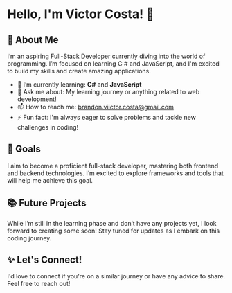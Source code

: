 # Hello, I'm Victor Costa! 👋

## 🌱 About Me
I’m an aspiring Full-Stack Developer currently diving into the world of programming. I’m focused on learning C # and JavaScript, and I'm excited to build my skills and create amazing applications.

- 🔭 I’m currently learning: **C#** and **JavaScript**
- 💬 Ask me about: My learning journey or anything related to web development!
- 📫 How to reach me: [brandon.viictor.costa@gmail.com](mailto:brandon.viictor.costa@gmail.com)
- ⚡ Fun fact: I'm always eager to solve problems and tackle new challenges in coding!

## 🚀 Goals
I aim to become a proficient full-stack developer, mastering both frontend and backend technologies. I’m excited to explore frameworks and tools that will help me achieve this goal.

## 📚 Future Projects
While I’m still in the learning phase and don’t have any projects yet, I look forward to creating some soon! Stay tuned for updates as I embark on this coding journey.

## ✨ Let's Connect!
I'd love to connect if you're on a similar journey or have any advice to share. Feel free to reach out!
